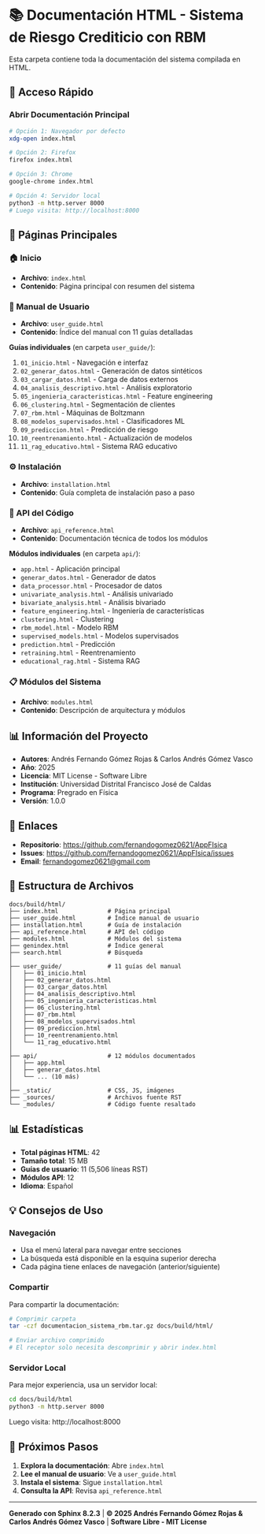 # 📚 Documentación HTML - Sistema de Riesgo Crediticio con RBM

Esta carpeta contiene toda la documentación del sistema compilada en HTML.

## 🚀 Acceso Rápido

### Abrir Documentación Principal

```bash
# Opción 1: Navegador por defecto
xdg-open index.html

# Opción 2: Firefox
firefox index.html

# Opción 3: Chrome
google-chrome index.html

# Opción 4: Servidor local
python3 -m http.server 8000
# Luego visita: http://localhost:8000
```

## 📖 Páginas Principales

### 🏠 Inicio
- **Archivo**: `index.html`
- **Contenido**: Página principal con resumen del sistema

### 📖 Manual de Usuario
- **Archivo**: `user_guide.html`
- **Contenido**: Índice del manual con 11 guías detalladas

**Guías individuales** (en carpeta `user_guide/`):
1. `01_inicio.html` - Navegación e interfaz
2. `02_generar_datos.html` - Generación de datos sintéticos
3. `03_cargar_datos.html` - Carga de datos externos
4. `04_analisis_descriptivo.html` - Análisis exploratorio
5. `05_ingenieria_caracteristicas.html` - Feature engineering
6. `06_clustering.html` - Segmentación de clientes
7. `07_rbm.html` - Máquinas de Boltzmann
8. `08_modelos_supervisados.html` - Clasificadores ML
9. `09_prediccion.html` - Predicción de riesgo
10. `10_reentrenamiento.html` - Actualización de modelos
11. `11_rag_educativo.html` - Sistema RAG educativo

### ⚙️ Instalación
- **Archivo**: `installation.html`
- **Contenido**: Guía completa de instalación paso a paso

### 🔧 API del Código
- **Archivo**: `api_reference.html`
- **Contenido**: Documentación técnica de todos los módulos

**Módulos individuales** (en carpeta `api/`):
- `app.html` - Aplicación principal
- `generar_datos.html` - Generador de datos
- `data_processor.html` - Procesador de datos
- `univariate_analysis.html` - Análisis univariado
- `bivariate_analysis.html` - Análisis bivariado
- `feature_engineering.html` - Ingeniería de características
- `clustering.html` - Clustering
- `rbm_model.html` - Modelo RBM
- `supervised_models.html` - Modelos supervisados
- `prediction.html` - Predicción
- `retraining.html` - Reentrenamiento
- `educational_rag.html` - Sistema RAG

### 📋 Módulos del Sistema
- **Archivo**: `modules.html`
- **Contenido**: Descripción de arquitectura y módulos

## 📊 Información del Proyecto

- **Autores**: Andrés Fernando Gómez Rojas & Carlos Andrés Gómez Vasco
- **Año**: 2025
- **Licencia**: MIT License - Software Libre
- **Institución**: Universidad Distrital Francisco José de Caldas
- **Programa**: Pregrado en Física
- **Versión**: 1.0.0

## 🔗 Enlaces

- **Repositorio**: https://github.com/fernandogomez0621/AppFIsica
- **Issues**: https://github.com/fernandogomez0621/AppFIsica/issues
- **Email**: fernandogomez0621@gmail.com

## 📁 Estructura de Archivos

```
docs/build/html/
├── index.html              # Página principal
├── user_guide.html         # Índice manual de usuario
├── installation.html       # Guía de instalación
├── api_reference.html      # API del código
├── modules.html            # Módulos del sistema
├── genindex.html           # Índice general
├── search.html             # Búsqueda
│
├── user_guide/             # 11 guías del manual
│   ├── 01_inicio.html
│   ├── 02_generar_datos.html
│   ├── 03_cargar_datos.html
│   ├── 04_analisis_descriptivo.html
│   ├── 05_ingenieria_caracteristicas.html
│   ├── 06_clustering.html
│   ├── 07_rbm.html
│   ├── 08_modelos_supervisados.html
│   ├── 09_prediccion.html
│   ├── 10_reentrenamiento.html
│   └── 11_rag_educativo.html
│
├── api/                    # 12 módulos documentados
│   ├── app.html
│   ├── generar_datos.html
│   └── ... (10 más)
│
├── _static/                # CSS, JS, imágenes
├── _sources/               # Archivos fuente RST
└── _modules/               # Código fuente resaltado
```

## 📊 Estadísticas

- **Total páginas HTML**: 42
- **Tamaño total**: 15 MB
- **Guías de usuario**: 11 (5,506 líneas RST)
- **Módulos API**: 12
- **Idioma**: Español

## 💡 Consejos de Uso

### Navegación
- Usa el menú lateral para navegar entre secciones
- La búsqueda está disponible en la esquina superior derecha
- Cada página tiene enlaces de navegación (anterior/siguiente)

### Compartir
Para compartir la documentación:

```bash
# Comprimir carpeta
tar -czf documentacion_sistema_rbm.tar.gz docs/build/html/

# Enviar archivo comprimido
# El receptor solo necesita descomprimir y abrir index.html
```

### Servidor Local
Para mejor experiencia, usa un servidor local:

```bash
cd docs/build/html
python3 -m http.server 8000
```

Luego visita: http://localhost:8000

## 🎯 Próximos Pasos

1. **Explora la documentación**: Abre `index.html`
2. **Lee el manual de usuario**: Ve a `user_guide.html`
3. **Instala el sistema**: Sigue `installation.html`
4. **Consulta la API**: Revisa `api_reference.html`

---

**Generado con Sphinx 8.2.3** | **© 2025 Andrés Fernando Gómez Rojas & Carlos Andrés Gómez Vasco** | **Software Libre - MIT License**